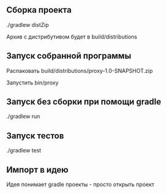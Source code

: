 ## Сборка проекта
./gradlew distZip

Архив с дистрибутивом будет в build/distributions

## Запуск собранной программы

Распаковать build/distributions/proxy-1.0-SNAPSHOT.zip

Запустить bin/proxy

## Запуск без сборки при помощи gradle
./gradlew run

## Запуск тестов
./gradlew test


## Импорт в идею
Идея понимает gradle проекты - просто открыть проект
